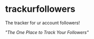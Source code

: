 # trackurfollowers
The tracker for ur account followers!

_"The One Place to Track Your Followers"_
